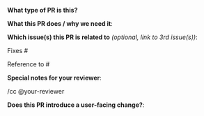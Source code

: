 <!--  Thanks for sending a pull request! See below for tips! -->

**What type of PR is this?**

<!--
Add one or more of the following kinds:
/kind api-change
/kind bug
/kind cleanup
/kind deprecation
/kind documentation
/kind test
/kind feature
/kind regression
/kind upgrade
/kind denpendency

Also with one of following areas:
/area auth
/area resource
/area apps
/area cicd
/area cargo
/area insight
/area loadbalancer
/area network
/area cli
/area data
/area serving
/area workflow
/area tutorial
/area solution
/area training
/area model
/area release
-->

**What this PR does / why we need it**:

**Which issue(s) this PR is related to** *(optional, link to 3rd issue(s))*:

Fixes #

Reference to #
<!-- 填在 Fixes，PR 合并就会关 issue。填在 Reference to 会关联 issue，不会联动关闭。-->

**Special notes for your reviewer**:

/cc @your-reviewer

<!-- Please answer the following questions during the code freeze, and delete this line.
**Code freeze questions**

1. What causes this PR to not be merged before code freeze?
2. Why this PR is absolutely necessary for this version? Paste a screenshot of smoke testing docs if you could.
3. What's the effects after merging it?
4. Is there anyway we can skip this to not affect the overall process?
-->

**Does this PR introduce a user-facing change?**:
<!--
If no, just write "NONE" in the release-note block below.
If yes, a release note is required:
Enter your extended release note in the block below. If the PR requires additional action from users switching to the new release, include the string "action required".

For more information on release notes see: https://git.k8s.io/community/contributors/guide/release-notes.md
-->
```release-note

```

<!--  Thanks for sending a pull request! Here are some tips:

1. https://github.com/caicloud/engineering/blob/master/guidelines/review_conventions.md      <-- what is the review process looks like
2. https://github.com/caicloud/engineering/blob/master/guidelines/git_commit_conventions.md  <-- how to structure your git commit
3. https://github.com/caicloud/engineering/blob/master/guidelines/caicloud_bot.md            <-- how to work with caicloud bot

Other tips:

If this is your first contribution, read our Getting Started guide https://github.com/caicloud/engineering/blob/master/guidelines/README.md
-->

